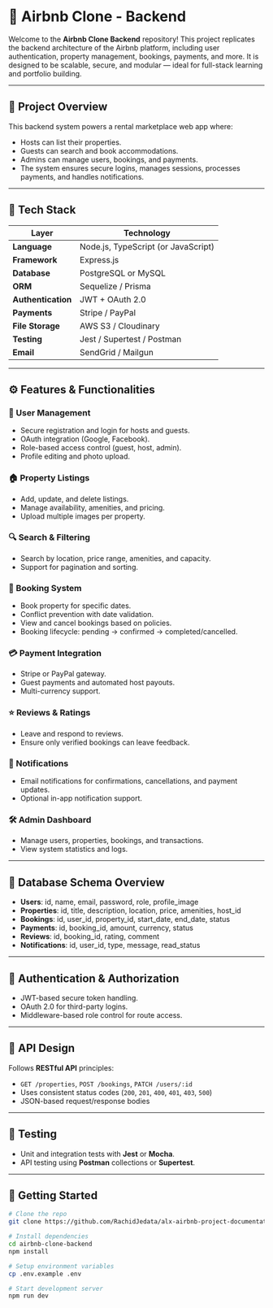 # 🏡 Airbnb Clone - Backend

Welcome to the **Airbnb Clone Backend** repository! This project replicates the backend architecture of the Airbnb platform, including user authentication, property management, bookings, payments, and more. It is designed to be scalable, secure, and modular — ideal for full-stack learning and portfolio building.

---

## 📌 Project Overview

This backend system powers a rental marketplace web app where:
- Hosts can list their properties.
- Guests can search and book accommodations.
- Admins can manage users, bookings, and payments.
- The system ensures secure logins, manages sessions, processes payments, and handles notifications.

---

## 📂 Tech Stack

| Layer            | Technology               |
|------------------|---------------------------|
| **Language**     | Node.js, TypeScript (or JavaScript) |
| **Framework**    | Express.js                |
| **Database**     | PostgreSQL or MySQL       |
| **ORM**          | Sequelize / Prisma        |
| **Authentication** | JWT + OAuth 2.0          |
| **Payments**     | Stripe / PayPal           |
| **File Storage** | AWS S3 / Cloudinary       |
| **Testing**      | Jest / Supertest / Postman |
| **Email**        | SendGrid / Mailgun        |

---

## ⚙️ Features & Functionalities

### 🔐 User Management
- Secure registration and login for hosts and guests.
- OAuth integration (Google, Facebook).
- Role-based access control (guest, host, admin).
- Profile editing and photo upload.

### 🏠 Property Listings
- Add, update, and delete listings.
- Manage availability, amenities, and pricing.
- Upload multiple images per property.

### 🔍 Search & Filtering
- Search by location, price range, amenities, and capacity.
- Support for pagination and sorting.

### 📅 Booking System
- Book property for specific dates.
- Conflict prevention with date validation.
- View and cancel bookings based on policies.
- Booking lifecycle: pending → confirmed → completed/cancelled.

### 💳 Payment Integration
- Stripe or PayPal gateway.
- Guest payments and automated host payouts.
- Multi-currency support.

### ⭐ Reviews & Ratings
- Leave and respond to reviews.
- Ensure only verified bookings can leave feedback.

### 📢 Notifications
- Email notifications for confirmations, cancellations, and payment updates.
- Optional in-app notification support.

### 🛠️ Admin Dashboard
- Manage users, properties, bookings, and transactions.
- View system statistics and logs.

---

## 🧱 Database Schema Overview

- **Users**: id, name, email, password, role, profile_image
- **Properties**: id, title, description, location, price, amenities, host_id
- **Bookings**: id, user_id, property_id, start_date, end_date, status
- **Payments**: id, booking_id, amount, currency, status
- **Reviews**: id, booking_id, rating, comment
- **Notifications**: id, user_id, type, message, read_status

---

## 🔐 Authentication & Authorization

- JWT-based secure token handling.
- OAuth 2.0 for third-party logins.
- Middleware-based role control for route access.

---

## 🚀 API Design

Follows **RESTful API** principles:
- `GET /properties`, `POST /bookings`, `PATCH /users/:id`
- Uses consistent status codes (`200`, `201`, `400`, `401`, `403`, `500`)
- JSON-based request/response bodies

---

## 🧪 Testing

- Unit and integration tests with **Jest** or **Mocha**.
- API testing using **Postman** collections or **Supertest**.

---

## 🧰 Getting Started

```bash
# Clone the repo
git clone https://github.com/RachidJedata/alx-airbnb-project-documentation.git

# Install dependencies
cd airbnb-clone-backend
npm install

# Setup environment variables
cp .env.example .env

# Start development server
npm run dev
